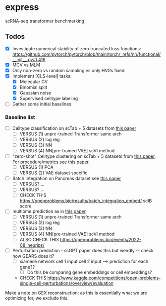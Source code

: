 # express
scRNA-seq transformer benchmarking


## Todos
- [x] Investigate numerical stability of zero truncated loss functions: https://github.com/pytorch/pytorch/blob/main/torch/_refs/nn/functional/__init__.py#L419
- [x] MCV vs MLM
- [x] Only non-zero vs random sampling vs only HVGs fixed
- [x] Implement [CLS-level] tasks:
  - [x] Molecular CV
  - [x] Binomial split
  - [x] Gaussian noise
  - [x] Supervised celltype labeling
- [ ] Gather some initial baselines

### Baseline list
- [ ] Celltype classification on scTab + 5 datasets from [this paper](https://www.biorxiv.org/content/10.1101/2024.02.16.580624v1.full.pdf)
  - [ ] VERSUS (1) unpre-trained Transformer same arch
  - [ ] VERSUS (2) log reg
  - [ ] VERSUS (3) NN
  - [ ] VERSUS (4) NN[pre-trained VAE] scVI method
- [ ] "zero-shot" Celltype clustering on scTab + 5 datasets from [this paper](https://www.biorxiv.org/content/10.1101/2024.02.16.580624v1.full.pdf). For procedure/metrics see [this paper](https://www.biorxiv.org/content/10.1101/2023.10.16.561085v2.full.pdf).
  - [ ] VERSUS (1) PCA 
  - [ ] VERSUS (2) VAE dataset specific
- [ ] Batch Integration on Pancreas dataset see [this paper](https://www.biorxiv.org/content/10.1101/2023.10.16.561085v2.full.pdf)
  - [ ] VERSUS? ...
  - [ ] VERSUS? ...
  - [ ] CHECK THIS https://openproblems.bio/results/batch_integration_embed/ scIB score
- [ ] multiome prediction as in [this paper](https://www.biorxiv.org/content/10.1101/2024.02.16.580624v1.full.pdf)
  - [ ] VERSUS (1) unpre-trained Transformer same arch
  - [ ] VERSUS (2) log reg
  - [ ] VERSUS (3) NN
  - [ ] VERSUS (4) NN[pre-trained VAE] scVI method
  - [ ] ALSO CHECK THIS https://openproblems.bio/events/2022-08_neurips/

- [ ] Perturbation prediction - scGPT paper does this but weirdly -- check how GEARS does it?
  - [ ] siamese network cell 1 input cell 2 input --> prediction for each gene??
    - [ ] Do this be comparing gene embeddings or cell embeddings?
  - CHECK THIS https://www.kaggle.com/competitions/open-problems-single-cell-perturbations/overview/evaluation
 
Make a note on GEX reconstruction: as this is essentially what we are optimizing for, we exclude this.